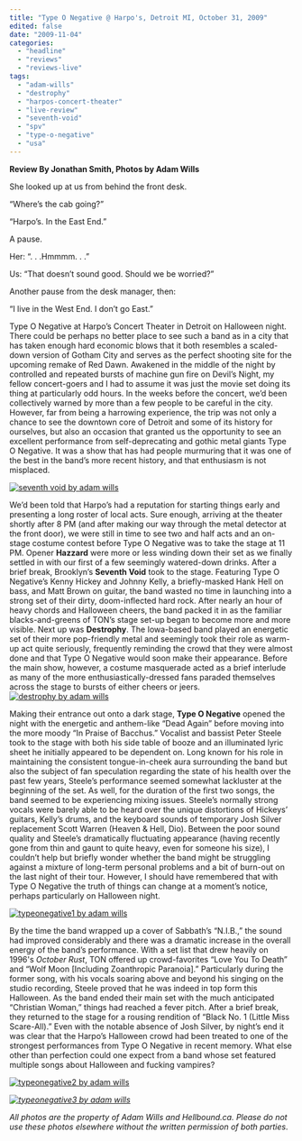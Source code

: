 ```yaml
---
title: "Type O Negative @ Harpo's, Detroit MI, October 31, 2009"
edited: false
date: "2009-11-04"
categories:
  - "headline"
  - "reviews"
  - "reviews-live"
tags:
  - "adam-wills"
  - "destrophy"
  - "harpos-concert-theater"
  - "live-review"
  - "seventh-void"
  - "spv"
  - "type-o-negative"
  - "usa"
---
```


**Review By Jonathan Smith, Photos by Adam Wills**

She looked up at us from behind the front desk.

“Where’s the cab going?”

“Harpo’s. In the East End.”

A pause.

Her: “. . .Hmmmm. . .”

Us: “That doesn’t sound good. Should we be worried?”

Another pause from the desk manager, then:

“I live in the West End. I don’t go East.”

Type O Negative at Harpo’s Concert Theater in Detroit on Halloween night. There could be perhaps no better place to see such a band as in a city that has taken enough hard economic blows that it both resembles a scaled-down version of Gotham City and serves as the perfect shooting site for the upcoming remake of Red Dawn. Awakened in the middle of the night by controlled and repeated bursts of machine gun fire on Devil’s Night, my fellow concert-goers and I had to assume it was just the movie set doing its thing at particularly odd hours. In the weeks before the concert, we’d been collectively warned by more than a few people to be careful in the city. However, far from being a harrowing experience, the trip was not only a chance to see the downtown core of Detroit and some of its history for ourselves, but also an occasion that granted us the opportunity to see an excellent performance from self-deprecating and gothic metal giants Type O Negative. It was a show that has had people murmuring that it was one of the best in the band’s more recent history, and that enthusiasm is not misplaced.

[![seventh void by adam wills](http://www.hellbound.ca/wp-content/uploads/2009/11/seventh-void-by-adam-wills.jpg "seventh void by adam wills")](http://www.hellbound.ca/wp-content/uploads/2009/11/seventh-void-by-adam-wills.jpg)

We’d been told that Harpo’s had a reputation for starting things early and presenting a long roster of local acts. Sure enough, arriving at the theater shortly after 8 PM (and after making our way through the metal detector at the front door), we were still in time to see two and half acts and an on-stage costume contest before Type O Negative was to take the stage at 11 PM. Opener **Hazzard** were more or less winding down their set as we finally settled in with our first of a few seemingly watered-down drinks. After a brief break, Brooklyn’s **Seventh Void** took to the stage. Featuring Type O Negative’s Kenny Hickey and Johnny Kelly, a briefly-masked Hank Hell on bass, and Matt Brown on guitar, the band wasted no time in launching into a strong set of their dirty, doom-inflected hard rock. After nearly an hour of heavy chords and Halloween cheers, the band packed it in as the familiar blacks-and-greens of TON’s stage set-up began to become more and more visible. Next up was **Destrophy**. The Iowa-based band played an energetic set of their more pop-friendly metal and seemingly took their role as warm-up act quite seriously, frequently reminding the crowd that they were almost done and that Type O Negative would soon make their appearance. Before the main show, however, a costume masquerade acted as a brief interlude as many of the more enthusiastically-dressed fans paraded themselves across the stage to bursts of either cheers or jeers. [![destrophy by adam wills](http://www.hellbound.ca/wp-content/uploads/2009/11/destrophy-by-adam-wills.jpg "destrophy by adam wills")](http://www.hellbound.ca/wp-content/uploads/2009/11/destrophy-by-adam-wills.jpg)

Making their entrance out onto a dark stage, **Type O Negative** opened the night with the energetic and anthem-like “Dead Again” before moving into the more moody “In Praise of Bacchus.” Vocalist and bassist Peter Steele took to the stage with both his side table of booze and an illuminated lyric sheet he initially appeared to be dependent on. Long known for his role in maintaining the consistent tongue-in-cheek aura surrounding the band but also the subject of fan speculation regarding the state of his health over the past few years, Steele’s performance seemed somewhat lackluster at the beginning of the set. As well, for the duration of the first two songs, the band seemed to be experiencing mixing issues. Steele’s normally strong vocals were barely able to be heard over the unique distortions of Hickeys’ guitars, Kelly’s drums, and the keyboard sounds of temporary Josh Silver replacement Scott Warren (Heaven & Hell, Dio). Between the poor sound quality and Steele’s dramatically fluctuating appearance (having recently gone from thin and gaunt to quite heavy, even for someone his size), I couldn’t help but briefly wonder whether the band might be struggling against a mixture of long-term personal problems and a bit of burn-out on the last night of their tour. However, I should have remembered that with Type O Negative the truth of things can change at a moment’s notice, perhaps particularly on Halloween night.

[![typeonegative1 by adam wills](http://www.hellbound.ca/wp-content/uploads/2009/11/typeonegative1-by-adam-wills.jpg "typeonegative1 by adam wills")](http://www.hellbound.ca/wp-content/uploads/2009/11/typeonegative1-by-adam-wills.jpg)

By the time the band wrapped up a cover of Sabbath’s “N.I.B.,” the sound had improved considerably and there was a dramatic increase in the overall energy of the band’s performance. With a set list that drew heavily on 1996's _October Rust_, TON offered up crowd-favorites “Love You To Death” and “Wolf Moon \[Including Zoanthropic Paranoia\].” Particularly during the former song, with his vocals soaring above and beyond his singing on the studio recording, Steele proved that he was indeed in top form this Halloween. As the band ended their main set with the much anticipated “Christian Woman,” things had reached a fever pitch. After a brief break, they returned to the stage for a rousing rendition of “Black No. 1 (Little Miss Scare-All).” Even with the notable absence of Josh Silver, by night’s end it was clear that the Harpo’s Halloween crowd had been treated to one of the strongest performances from Type O Negative in recent memory. What else other than perfection could one expect from a band whose set featured multiple songs about Halloween and fucking vampires?

[![typeonegative2 by adam wills](http://www.hellbound.ca/wp-content/uploads/2009/11/typeonegative2-by-adam-wills.jpg "typeonegative2 by adam wills")](http://www.hellbound.ca/wp-content/uploads/2009/11/typeonegative2-by-adam-wills.jpg)

[_![typeonegative3 by adam wills](http://www.hellbound.ca/wp-content/uploads/2009/11/typeonegative3-by-adam-wills.jpg "typeonegative3 by adam wills")_](http://www.hellbound.ca/wp-content/uploads/2009/11/typeonegative3-by-adam-wills.jpg)

_All photos are the property of Adam Wills and Hellbound.ca. Please do not use these photos elsewhere without the written permission of both parties_.
